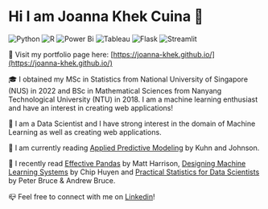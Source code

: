 # Hi I am Joanna Khek Cuina :wave:
![Python](https://img.shields.io/badge/python-3670A0?style=for-the-badge&logo=python&logoColor=ffdd54)
![R](https://img.shields.io/badge/r-%23276DC3.svg?style=for-the-badge&logo=r&logoColor=white)
![Power Bi](https://img.shields.io/badge/power_bi-F2C811?style=for-the-badge&logo=powerbi&logoColor=black)
![Tableau](https://img.shields.io/badge/Tableau-%231877F2.svg?style=for-the-badge&logo=Tableau&logoColor=white)
![Flask](https://img.shields.io/badge/flask-%23000.svg?style=for-the-badge&logo=flask&logoColor=white)
![Streamlit](https://img.shields.io/badge/streamlit-f64363?style=for-the-badge&logo=streamlit&logoColor=white)

:scroll: Visit my portfolio page here: [https://joanna-khek.github.io/](https://joanna-khek.github.io/)

:mortar_board: I obtained my MSc in Statistics from National University of Singapore (NUS) in 2022 and BSc in Mathematical Sciences from Nanyang Technological University (NTU) in 2018. I am a machine learning enthusiast and have an interest in creating web applications!

:love_hotel: I am a Data Scientist and I have strong interest in the domain of Machine Learning as well as creating web applications.

📖 I am currently reading [Applied Predictive Modeling](https://www.amazon.com/Applied-Predictive-Modeling-Max-Kuhn/dp/1461468485) by Kuhn and Johnson.

:green_book: I recently read [Effective Pandas](https://www.amazon.com/Effective-Pandas-Patterns-Manipulation-Treading/dp/B09MYXXSFM) by Matt Harrison, [Designing Machine Learning Systems](https://www.amazon.sg/Designing-Machine-Learning-Systems-Production-Ready/dp/1098107969/ref=asc_df_1098107969/?tag=googleshoppin-22&linkCode=df0&hvadid=405606626615&hvpos=&hvnetw=g&hvrand=9934474203900425110&hvpone=&hvptwo=&hvqmt=&hvdev=c&hvdvcmdl=&hvlocint=&hvlocphy=9062548&hvtargid=pla-1688018801992&psc=1) by Chip Huyen and [Practical Statistics for Data Scientists](https://www.oreilly.com/library/view/practical-statistics-for/9781491952955/) by Peter Bruce & Andrew Bruce. 

:mailbox_closed: Feel free to connect with me on [Linkedin](https://www.linkedin.com/in/joannakhek/)!
